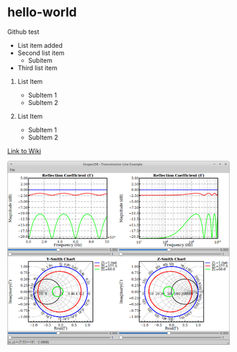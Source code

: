 # hello-world
Github test

- List item added
- Second list item
  - Subitem
- Third list item


1. List Item
    - SubItem 1
    - SubItem 2
    
2. List Item
    - SubItem 1
    - SubItem 2


[Link to Wiki](https://github.com/ma-laforge/hello-world/wiki)

![demo2](https://github.com/ma-laforge/FileRepo/blob/master/InspectDR/sampleplots/demo2.png)
